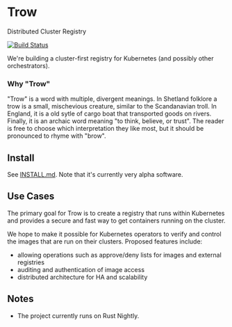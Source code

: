 # Trow
Distributed Cluster Registry

[![Build Status](https://travis-ci.org/ContainerSolutions/trow.svg?branch=master)](https://travis-ci.org/ContainerSolutions/trow)

We're building a cluster-first registry for Kubernetes (and possibly other orchestrators).

### Why "Trow"

"Trow" is a word with multiple, divergent meanings. In Shetland folklore a trow
is a small, mischevious creature, similar to the Scandanavian troll. In England,
it is a old sytle of cargo boat that transported goods on rivers. Finally, it is
an archaic word meaning "to think, believe, or trust". The reader is free to
choose which interpretation they like most, but it should be pronounced to rhyme
with "brow".
 
## Install

See [INSTALL.md](./INSTALL.md). Note that it's currently very alpha software.

## Use Cases

The primary goal for Trow is to create a registry that runs within Kubernetes
and provides a secure and fast way to get containers running on the cluster.

We hope to make it possible for Kubernetes operators to verify and control the
images that are run on their clusters. Proposed features include:

 - allowing operations such as approve/deny lists for images and external registries
 - auditing and authentication of image access 
 - distributed architecture for HA and scalability
 
## Notes

- The project currently runs on Rust Nightly.
